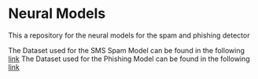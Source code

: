 # Neural Models
This a repository for the neural models for the spam and phishing detector

The Dataset used for the SMS Spam Model can be found in the following [link](https://archive.ics.uci.edu/ml/datasets/sms+spam+collection)
The Dataset used for the Phishing Model can be found in the following [link](https://archive.ics.uci.edu/ml/datasets/phishing+websites)

